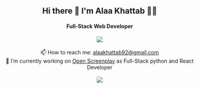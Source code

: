## <div align="center"> Hi there 👋 I'm Alaa Khattab 👨‍💻</div>

#### <div align="center"> Full-Stack Web Developer</div>

<div align="center"> 
<a href="https://www.linkedin.com/in/alaa-khattab/" target="_blank"> 
<img src="https://img.shields.io/badge/LinkedIn-0077B5?style=for-the-badge&logo=linkedin&logoColor=white"style="max-width: 100%;">
</a>
</div>

<br />

<div align="center"> 📫 How to reach me: <a href="alaakhattab92@gmail.com">alaakhattab92@gmail.com</a></div>
<div align="center"> 🔭 I’m currently working on <a href="https://www.openscreenplay.com/about-us">Open Screenplay</a> as Full-Stack python and React Developer </div>

<br />

<div align="center"> 
<a href="#"> 
<img src="https://github-readme-stats.vercel.app/api?username=Alaa-Khattab&theme=slateorange&show_icons=true&hide_border=false&count_private=true">
</a>
</div>


<!--
**Alaa-Khattab/Alaa-Khattab** is a ✨ _special_ ✨ repository because its `README.md` (this file) appears on your GitHub profile.


![Alaa-Khattab's Streak](https://github-readme-streak-stats.herokuapp.com/?user=Alaa-Khattab&theme=slateorange&hide_border=false)

![Alaa-Khattab's Top Languages](https://github-readme-stats.vercel.app/api/top-langs/?username=Alaa-Khattab&theme=slateorange&show_icons=true&hide_border=false&layout=compact)

Here are some ideas to get you started:

- 🔭 I’m currently working on ...
- 🌱 I’m currently learning ...
- 👯 I’m looking to collaborate on ...
- 🤔 I’m looking for help with ...
- 💬 Ask me about ...
- 📫 How to reach me: ...
- 😄 Pronouns: ...
- ⚡ Fun fact: ...
-->
